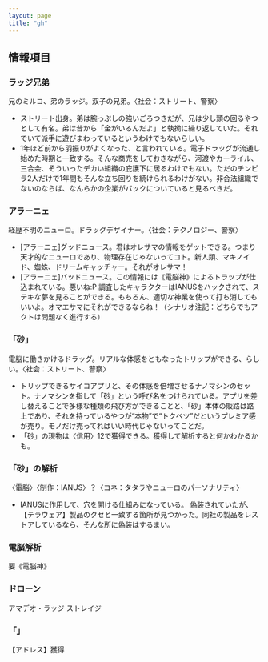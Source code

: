 ```yaml
---
layout: page
title: "gh"
---
```

## 情報項目

### ラッジ兄弟
兄のミルコ、弟のラッジ。双子の兄弟。〈社会：ストリート、警察〉

* ストリート出身。弟は腕っぷしの強いごろつきだが、兄は少し頭の回るやつとして有名。弟は昔から「金がいるんだよ」と執拗に繰り返していた。それでいて派手に遊びまわっているというわけでもないらしい。
* 1年ほど前から羽振りがよくなった、と言われている。電子ドラッグが流通し始めた時期と一致する。そんな商売をしておきながら、河渡やカーライル、三合会、そういったデカい組織の庇護下に居るわけでもない。ただのチンピラ2人だけで1年間もそんな立ち回りを続けられるわけがない。非合法組織でないのならば、なんらかの企業がバックについていると見るべきだ。

### アラーニェ
経歴不明のニューロ。ドラッグデザイナー。〈社会：テクノロジー、警察〉

* [アラーニェ]グッドニュース。君はオレサマの情報をゲットできる。つまり天才的なニューロであり、物理存在じゃないってコト。新人類、マキノイド、蜘蛛、ドリームキャッチャー。それがオレサマ！
* [アラーニェ]バッドニュース。この情報には《電脳神》によるトラップが仕込まれている。悪いね:P
調査したキャラクターはIANUSをハックされて、ステキな夢を見ることができる。もちろん、適切な神業を使って打ち消してもいいよ。オマエサマにそれができるならね！（シナリオ注記：どちらでもアクトは問題なく進行する）

### 「砂」
電脳に働きかけるドラッグ。リアルな体感をともなったトリップができる、らしい。〈社会：ストリート、警察〉

* トリップできるサイコアプリと、その体感を倍増させるナノマシンのセット。ナノマシンを指して「砂」という呼び名をつけられている。アプリを差し替えることで多様な種類の飛び方ができることと、「砂」本体の販路は路上であり、それを持っているやつが“本物”で“トクベツ”だというプレミア感が売り。モノだけ売ってればいい時代じゃないってことだ。
* 「砂」の現物は〈信用〉12で獲得できる。獲得して解析すると何かわかるかも。

### 「砂」の解析
〈電脳〉〈制作：IANUS〉？〈コネ：タタラやニューロのパーソナリティ〉

* IANUSに作用して、穴を開ける仕組みになっている。
偽装されていたが、【テラウェア】製品のクセと一致する箇所が見つかった。同社の製品をレストアしているなら、そんな所に偽装はするまい。

### 電脳解析
要《電脳神》

### ドローン
アマデオ・ラッジ
ストレイジ

### 「」

【アドレス】獲得

### 